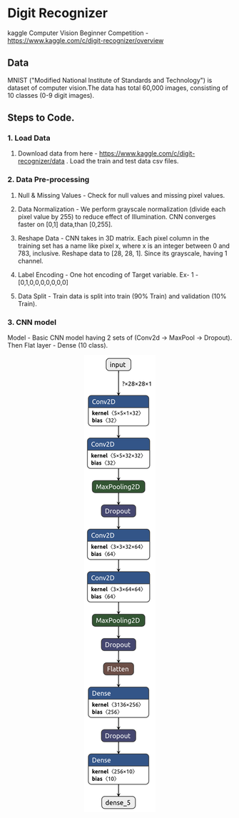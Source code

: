 # Digit Recognizer

kaggle Computer Vision Beginner Competition - https://www.kaggle.com/c/digit-recognizer/overview

## Data
MNIST ("Modified National Institute of Standards and Technology") is dataset of computer vision.The data has total 60,000 images, consisting of 10 classes (0-9 digit images).

## Steps to Code.

### 1. Load Data 

1. Download data from here - https://www.kaggle.com/c/digit-recognizer/data . Load the train and test data csv files.

### 2. Data Pre-processing

1. Null & Missing Values - Check for null values and missing pixel values.

2. Data Normalization - We perform grayscale normalization (divide each pixel value by 255) to reduce effect of        Illumination. CNN converges faster on [0,1] data,than [0,255].

3. Reshape Data - CNN takes in 3D matrix. Each pixel column in the training set has a name like pixel x, where x is      an integer between 0 and 783, inclusive. Reshape data to [28, 28, 1]. Since its grayscale, having 1 channel.

4. Label Encoding - One hot encoding of Target variable. Ex- 1 - [0,1,0,0,0,0,0,0,0]

5. Data Split - Train data is split into train (90% Train) and validation (10% Train).

### 3. CNN model

Model - Basic CNN model having 2 sets of (Conv2d -> MaxPool -> Dropout). Then Flat layer - Dense (10 class).
<p align="center">
  <img src="https://github.com/Ranger105/Digit-Recognizer/blob/master/my_CNN_model.png">
</p> 
